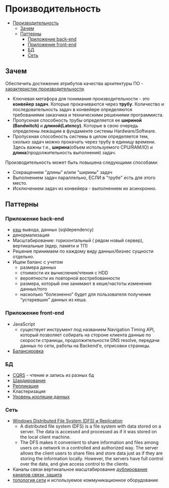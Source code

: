 # Производительность

- [Производительность](#производительность)
  - [Зачем](#зачем)
  - [Паттерны](#паттерны)
    - [Приложение back-end](#приложение-back-end)
    - [Приложение front-end](#приложение-front-end)
    - [БД](#бд)
    - [Сеть](#сеть)

## Зачем

Обеспечить достижение атрибутов качества архитектуры ПО - [характеристик производительности](../ability/performance.md).

- Ключевая метафора для понимания производительности - это **конвейер задач**. Которые прокачиваются через **трубу**. Количество и последовательность задач в конвейере определяются требованиями заказчика и техническими решениями программиста.
- Пропускная способность трубы определяется ее **шириной (Bandwitch)** и **длиной(Latency)**. Которые в свою очередь определены лежащим в фундаменте системы Hardware/Software.
- Пропускная способность системы в целом определяется тем, сколько задач можно прокачать через трубу в единицу времени. Здесь важны т.е., **ширина**(объем используемого CPU/RAM/IO) и **длина**(продолжительность выполнения) задач.

Производительность может быть повышена следующими способами:

- Сокращением "длины" и/или "ширины" задач
- Выполнением задач параллельно, ЕСЛИ в "трубе" есть для этого место.
- Исключением задач из конвейера - выполнением их асинхронно.

## Паттерны

### Приложение back-end

- [кэш](pattern.cache.md) вывода, данных (sqldependency)
- денормализация
- Масштабирование: горизонтальный ( рядом новый сервер), вертикальные (ядер, памяти и ТП)
- Решение принимаем по каждому виду данных/бизнес сущности отдельно.
- Ищем баланс с учетом
  - размера данных
  - стоимости их вычисления/чтения с HDD
  - вероятности их повторной востребованности
  - размера, который они занимают в кеше/частоты изменения данных/того
  - насколько “болезненно” будет для пользователя получение “устаревших” данных из кеша.

### Приложение front-end

- JavaScript
  - существует инструмент под названием Navigation Timing API, который позволяет собирать на стороне клиента данные по скорости страницы, продолжительности DNS resolve, передачи данных по сети, работы на Backend’е, отрисовки страницы.
- [Балансировка](load.balancing.md)

### БД

- [CQRS](pattern.cqrs.md) - чтение и запись из разных бд
- [Шардирование](shard.db.md)
- [Репликация](sync.data.md)
- Кластеризация
- [Уровень изоляции данных](../store.isolation.level.md)

### Сеть

- [Windows Distributed File System (DFS) и Replication](https://windowsnotes.ru/activedirectory/distributed-file-system-arxitektura-i-bazovye-ponyatiya/)
  - A distributed file system (DFS) is a file system with data stored on a server. The data is accessed and processed as if it was stored on the local client machine.
  - The DFS makes it convenient to share information and files among users on a network in a controlled and authorized way. The server allows the client users to share files and store data just as if they are storing the information locally. However, the servers have full control over the data, and give access control to the clients.
- Каналы связи вертикальное масштабирование [дублирование каналов связи, защита](https://systempb.ru/company/our-articles/vysokie-skorosti-sovremennykh-tsod-kak-vozmozhnosti-stanovyatsya-ogranicheniyami-i-chto-s-etim-delat/)
- [топология сети](http://citforum.ru/nets/optimize/locnop_02.shtml) и используемое коммуникационное оборудование
